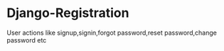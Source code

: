 Django-Registration
===================

User actions like signup,signin,forgot password,reset password,change password etc
